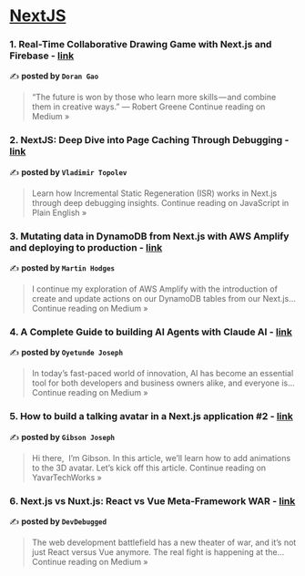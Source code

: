 
<h1><a href=https://medium.com/tag/nextjs/recommended target="_blank" rel="noopener noreferrer">NextJS</a></h1>
<h3>1. Real-Time Collaborative Drawing Game with Next.js and Firebase - <a href="https://medium.com/@dorangao/real-time-collaborative-drawing-game-with-next-js-and-firebase-7ce79ff70955?source=rss------nextjs-5" target="_blank" rel="noopener noreferrer">link</a></h3>

✍️ **posted by `Doran Gao`**

<blockquote>“The future is won by those who learn more skills — and combine them in creative ways.” ― Robert Greene
Continue reading on Medium »</blockquote>

<h3>2. NextJS: Deep Dive into Page Caching Through Debugging - <a href="https://javascript.plainenglish.io/nextjs-deep-dive-into-page-caching-through-debugging-1c946ab03b99?source=rss------nextjs-5" target="_blank" rel="noopener noreferrer">link</a></h3>

✍️ **posted by `Vladimir Topolev`**

<blockquote>Learn how Incremental Static Regeneration (ISR) works in Next.js through deep debugging insights.
Continue reading on JavaScript in Plain English »</blockquote>

<h3>3. Mutating data in DynamoDB from Next.js with AWS Amplify and deploying to production - <a href="https://medium.com/@martin.hodges/mutating-data-in-dynamodb-from-next-js-with-aws-amplify-and-deploying-to-production-0f8dfdd02032?source=rss------nextjs-5" target="_blank" rel="noopener noreferrer">link</a></h3>

✍️ **posted by `Martin Hodges`**

<blockquote>I continue my exploration of AWS Amplify with the introduction of create and update actions on our DynamoDB tables from our Next.js…
Continue reading on Medium »</blockquote>

<h3>4. A Complete Guide to building AI Agents with Claude AI - <a href="https://dotun-oyetunde.medium.com/a-complete-guide-to-building-ai-agents-with-claude-ai-c7bfd3c58023?source=rss------nextjs-5" target="_blank" rel="noopener noreferrer">link</a></h3>

✍️ **posted by `Oyetunde Joseph`**

<blockquote>In today’s fast-paced world of innovation, AI has become an essential tool for both developers and business owners alike, and everyone is…
Continue reading on Medium »</blockquote>

<h3>5. How to build a talking avatar in a Next.js application #2 - <a href="https://medium.com/yavar/how-to-build-a-talking-avatar-in-a-next-js-application-2-5de48fb069d9?source=rss------nextjs-5" target="_blank" rel="noopener noreferrer">link</a></h3>

✍️ **posted by `Gibson Joseph`**

<blockquote>Hi there, 
I’m Gibson. In this article, we’ll learn how to add animations to the 3D  avatar. Let’s kick off this article.
Continue reading on YavarTechWorks »</blockquote>

<h3>6. Next.js vs Nuxt.js: React vs Vue Meta-Framework WAR - <a href="https://medium.com/@tanishaav20/next-js-vs-nuxt-js-react-vs-vue-meta-framework-war-14f9b58bfd63?source=rss------nextjs-5" target="_blank" rel="noopener noreferrer">link</a></h3>

✍️ **posted by `DevDebugged`**

<blockquote>The web development battlefield has a new theater of war, and it’s not just React versus Vue anymore. The real fight is happening at the…
Continue reading on Medium »</blockquote>

